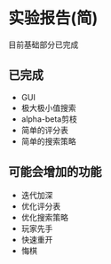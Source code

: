 
# 实验报告(简)

目前基础部分已完成

## 已完成

* GUI
* 极大极小值搜索
* alpha-beta剪枝
* 简单的评分表
* 简单的搜索策略

## 可能会增加的功能

* 迭代加深
* 优化评分表
* 优化搜索策略
* 玩家先手
* 快速重开
* 悔棋
